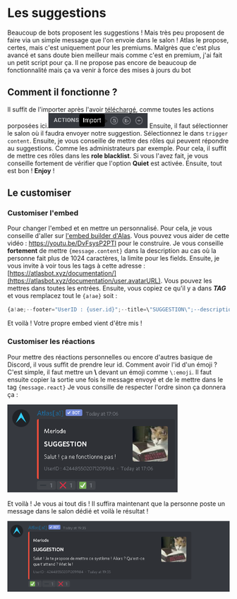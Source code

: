 # Les suggestions
Beaucoup de bots proposent les suggestions ! Mais très peu proposent de faire via un simple message que l'on envoie dans le salon ! Atlas le propose, certes, mais c'est uniquement pour les premiums. Malgrès que c'est plus avancé et sans doute bien meilleur mais comme c'est en premium, j'ai fait un petit script pour ça. Il ne propose pas encore de beaucoup de fonctionnalité mais ça va venir à force des mises à jours du bot

## Comment il fonctionne ?
Il suffit de l'importer après l'avoir [téléchargé](https://github.com/Merlode11/botscustomcommands/blob/master/Atlas/download.md), comme toutes les actions porposées ici.![alt](https://raw.githubusercontent.com/Merlode11/botscustomcommands/master/images/import.png) Ensuite, il faut sélectionner le salon où il faudra envoyer notre suggestion. Sélectionnez le dans `trigger content`. Ensuite, je vous conseille de mettre des rôles qui peuvent répondre au suggestions. Comme les administrateurs par exemple. Pour cela, il suffit de mettre ces rôles dans les **role blacklist**. Si vous l'avez fait, je vous conseille fortement de vérifier que l'option **Quiet** est activée. Ensuite, tout est bon ! **Enjoy** !

## Le customiser
### Customiser l'embed
Pour changer l'embed et en mettre un personnalisé. Pour cela, je vous conseille d'aller sur [l'embed builder d'Alas](https://atlasbot.xyz/embed-builder). Vous pouvez vous aider de cette vidéo : https://youtu.be/DvFsysP2PTI pour le construire. Je vous conseille **fortement** de mettre `{message.content}` dans la description au cas où la personne fait plus de 1024 caractères, la limite pour les fields. Ensuite, je vous invite à voir tous les tags à cette adresse : [https://atlasbot.xyz/documentation/](https://atlasbot.xyz/documentation/user.avatarURL). Vous pouvez les mettres dans toutes les entrées. Ensuite, vous copiez ce qu'il y a dans ***TAG*** et vous remplacez tout le `{a!ae}` soit :
```js
{a!ae;--footer="UserID : {user.id}";--title=\"SUGGESTION\";--description=\"{message.content}\";--color=\"{user.color;true}\";--thumbnail=\"{user.avatarURL}\";--timestamp=\"true\";--name=\"{user.username}\"}
```
Et voilà ! Votre propre embed vient d'être mis !

### Customiser les réactions
Pour mettre des réactions personnelles ou encore d'autres basique de Discord, il vous suffit de prendre leur id. Comment avoir l'id d'un émoji ? C'est simple, il faut mettre un **\\** devant un émoji comme `\:emoji`. Il faut ensuite copier la sortie une fois le message envoyé et de le mettre dans le tag `{message.react}` Je vous consille de respecter l'ordre sinon ça donnera ça :

![alt](https://raw.githubusercontent.com/Merlode11/botscustomcommands/master/images/broken-reaction.png)

Et voilà ! Je vous ai tout dis ! Il suffira maintenant que la personne poste un message dans le salon dédié et voilà le résultat !

![alt](https://raw.githubusercontent.com/Merlode11/botscustomcommands/master/images/suggestion-action-ending.png)